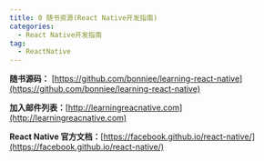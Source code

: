 ```yaml
---
title: 0 随书资源(React Native开发指南)
categories:
  - React Native开发指南
tag:
  - ReactNative
---
```




**随书源码：** [https://github.com/bonniee/learning-react-native](https://github.com/bonniee/learning-react-native)

**加入邮件列表：**[http://learningreacnative.com](http://learningreacnative.com)

**React Native 官方文档：**[https://facebook.github.io/react-native/](https://facebook.github.io/react-native/)